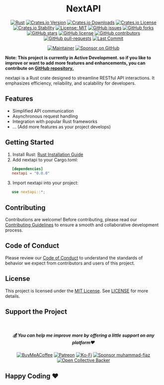 <div align="center">

# NextAPI

[![Rust](https://github.com/muhammad-fiaz/nextapi/actions/workflows/rust.yml/badge.svg)](https://github.com/muhammad-fiaz/nextapi/actions/workflows/rust.yml)
[![Crates.io Version](https://img.shields.io/crates/v/nextapi)](https://crates.io/crates/nextapi)
[![Crates.io Downloads](https://img.shields.io/crates/d/nextapi)](https://crates.io/crates/nextapi)
[![Crates.io License](https://img.shields.io/crates/l/nextapi)](https://opensource.org/licenses/MIT)
[![Crates.io Stability](https://img.shields.io/badge/Crates.io%20Stability-Stable-green)](https://crates.io/crates/nextapi)
[![License: MIT](https://img.shields.io/badge/License-MIT-blue.svg)](https://opensource.org/licenses/MIT)
[![GitHub issues](https://img.shields.io/github/issues/muhammad-fiaz/nextapi)](https://github.com/muhammad-fiaz/nextapi/issues)
[![GitHub forks](https://img.shields.io/github/forks/muhammad-fiaz/nextapi)](http://github.com/muhammad-fiaz/nextapi/network)
[![GitHub stars](https://img.shields.io/github/stars/muhammad-fiaz/nextapi)](http://github.com/muhammad-fiaz/nextapi/stargazers)
[![GitHub license](https://img.shields.io/github/license/muhammad-fiaz/nextapi)](https://github.com/muhammad-fiaz/nextapi/blob/master/LICENSE)
[![GitHub contributors](https://img.shields.io/github/contributors/muhammad-fiaz/nextapi)](https://github.com/muhammad-fiaz/nextapi/graphs/contributors)
[![GitHub pull-requests](https://img.shields.io/github/issues-pr/muhammad-fiaz/nextapi)](https://github.com/muhammad-fiaz/nextapi/pulls)
[![Last Commit](https://img.shields.io/github/last-commit/muhammad-fiaz/nextapi)](https://github.com/muhammad-fiaz/nextapi)

[![Maintainer](https://img.shields.io/badge/Maintainer-muhammad--fiaz-blue)](https://github.com/muhammad-fiaz)
[![Sponsor on GitHub](https://img.shields.io/badge/Sponsor%20on%20GitHub-Become%20a%20Sponsor-blue)](https://github.com/sponsors/muhammad-fiaz)

</div>

**Note: This project is currently in Active Development. so if you like to improve or want to add more features and enhancements, you can contribute on [GitHub repository.](http://github.com/muhammad-fiaz/nextapi/)**

nextapi is a Rust crate designed to streamline RESTful API interactions. It emphasizes efficiency, reliability, and scalability for developers.

## Features
- Simplified API communication
- Asynchronous request handling
- Integration with popular Rust frameworks
- ... (Add more features as your project develops)

## Getting Started
1. Install Rust: [Rust Installation Guide](https://www.rust-lang.org/tools/install)
2. Add nextapi to your Cargo.toml:
```toml
   [dependencies]
   nextapi = "0.0.0"
```
3. Import nextapi into your project:
```rust
   use nextapi::*;
```


## Contributing
Contributions are welcome! Before contributing, please read our [Contributing Guidelines](CONTRIBUTING.md) to ensure a smooth and collaborative development process.

## Code of Conduct

Please review our [Code of Conduct](CODE_OF_CONDUCT.md) to understand the standards of behavior we expect from contributors and users of this project.

## License
This project is licensed under the [MIT License](). See [LICENSE](LICENSE) for more details.

## Support the Project
<br>
<div align="center">

<h5> <strong> 💰 You can help me improve more by offering a little support on any platform❤️</strong></h5>

[![BuyMeACoffee](https://img.shields.io/badge/Buy%20Me%20a%20Coffee-ffdd00?style=for-the-badge&logo=buy-me-a-coffee&logoColor=black)](https://buymeacoffee.com/muhammadfiaz) [![Patreon](https://img.shields.io/badge/Patreon-F96854?style=for-the-badge&logo=patreon&logoColor=white)](https://patreon.com/muhammadfiaz) [![Ko-Fi](https://img.shields.io/badge/Ko--fi-F16061?style=for-the-badge&logo=ko-fi&logoColor=white)](https://ko-fi.com/muhammadfiaz)
[![Sponsor muhammad-fiaz](https://img.shields.io/badge/Sponsor-%231EAEDB.svg?&style=for-the-badge&logo=GitHub-Sponsors&logoColor=white)](https://github.com/sponsors/muhammad-fiaz)
[![Open Collective Backer](https://img.shields.io/badge/Open%20Collective-Backer-%238CC84B?style=for-the-badge&logo=open-collective&logoColor=white)](https://opencollective.com/muhammadfiaz)
</div>



## Happy Coding ❤️
